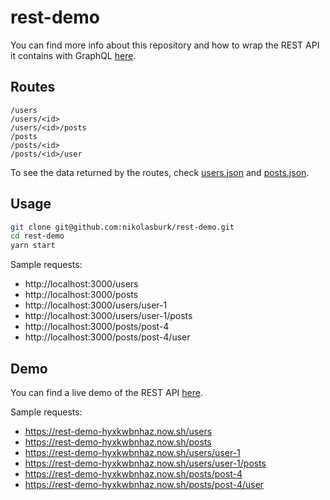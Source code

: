 # rest-demo

You can find more info about this repository and how to wrap the REST API it contains with GraphQL [here](https://medium.com/@graphcool/how-to-wrap-a-rest-api-with-graphql-8bf3fb17547d).

## Routes

```
/users
/users/<id>
/users/<id>/posts
/posts
/posts/<id>
/posts/<id>/user
```

To see the data returned by the routes, check [users.json](./data/users.json) and [posts.json](/data/posts.json).

## Usage

```sh
git clone git@github.com:nikolasburk/rest-demo.git
cd rest-demo
yarn start
```

Sample requests:

- http://localhost:3000/users
- http://localhost:3000/posts
- http://localhost:3000/users/user-1
- http://localhost:3000/users/user-1/posts
- http://localhost:3000/posts/post-4
- http://localhost:3000/posts/post-4/user

## Demo

You can find a live demo of the REST API [here](https://rest-demo-hyxkwbnhaz.now.sh/).

Sample requests:

- https://rest-demo-hyxkwbnhaz.now.sh/users
- https://rest-demo-hyxkwbnhaz.now.sh/posts
- https://rest-demo-hyxkwbnhaz.now.sh/users/user-1
- https://rest-demo-hyxkwbnhaz.now.sh/users/user-1/posts
- https://rest-demo-hyxkwbnhaz.now.sh/posts/post-4
- https://rest-demo-hyxkwbnhaz.now.sh/posts/post-4/user